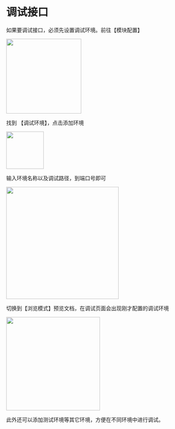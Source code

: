 # 调试接口

如果要调试接口，必须先设置调试环境。前往【模块配置】

<img src="/static/help/images/debug1.png" style="height: 200px" />

找到 【调试环境】，点击添加环境

<img src="/static/help/images/debug2.png" style="height: 100px" />

输入环境名称以及调试路径，到端口号即可

<img src="/static/help/images/debug3.png" style="height: 300px" />

切换到【浏览模式】预览文档，在调试页面会出现刚才配置的调试环境

<img src="/static/help/images/debug4.png" style="height: 250px" />

此外还可以添加测试环境等其它环境，方便在不同环境中进行调试。